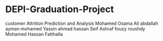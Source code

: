 # DEPI-Graduation-Project
customer Attrition Prediction and Analysis
Mohamed Osama Ali
abdallah ayman mohamed 
Yassin ahmad hassan
Seif Ashraf fouzy roushdy
Mohamed Hassan Fatthalla 



